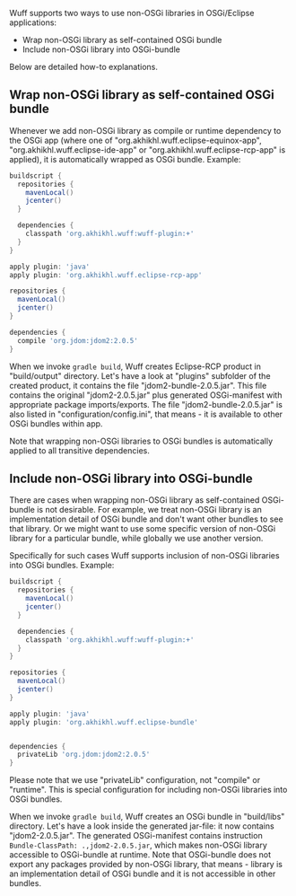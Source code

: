 Wuff supports two ways to use non-OSGi libraries in OSGi/Eclipse applications: 

- Wrap non-OSGi library as self-contained OSGi bundle
- Include non-OSGi library into OSGi-bundle

Below are detailed how-to explanations.

## Wrap non-OSGi library as self-contained OSGi bundle

Whenever we add non-OSGi library as compile or runtime dependency to the OSGi app (where one of  "org.akhikhl.wuff.eclipse-equinox-app", "org.akhikhl.wuff.eclipse-ide-app" or "org.akhikhl.wuff.eclipse-rcp-app" is applied), it is automatically wrapped as OSGi bundle. Example:

```groovy
buildscript {
  repositories {
    mavenLocal()
    jcenter()
  }

  dependencies {
    classpath 'org.akhikhl.wuff:wuff-plugin:+'
  }
}

apply plugin: 'java'
apply plugin: 'org.akhikhl.wuff.eclipse-rcp-app'

repositories {
  mavenLocal()
  jcenter()
}

dependencies {
  compile 'org.jdom:jdom2:2.0.5'
}
```

When we invoke `gradle build`, Wuff creates Eclipse-RCP product in "build/output" directory. Let's have a look at "plugins" subfolder of the created product, it contains the file "jdom2-bundle-2.0.5.jar". This file contains the original "jdom2-2.0.5.jar" plus generated OSGi-manifest with appropriate package imports/exports. The file "jdom2-bundle-2.0.5.jar" is also listed in "configuration/config.ini", that means - it is available to other OSGi bundles within app.

Note that wrapping non-OSGi libraries to OSGi bundles is automatically applied to all transitive dependencies.

## Include non-OSGi library into OSGi-bundle

There are cases when wrapping non-OSGi library as self-contained OSGi-bundle is not desirable. For example, we treat non-OSGi library is an implementation detail of OSGi bundle and don't want other bundles to see that library. Or we might want to use some specific version of non-OSGi library for a particular bundle, while globally we use another version.

Specifically for such cases Wuff supports inclusion of non-OSGi libraries into OSGi bundles. Example:

```groovy
buildscript {
  repositories {
    mavenLocal()
    jcenter()
  }

  dependencies {
    classpath 'org.akhikhl.wuff:wuff-plugin:+'
  }
}

repositories {
  mavenLocal()
  jcenter()
}

apply plugin: 'java'
apply plugin: 'org.akhikhl.wuff.eclipse-bundle'


dependencies {
  privateLib 'org.jdom:jdom2:2.0.5'
}
```

Please note that we use "privateLib" configuration, not "compile" or "runtime". This is special configuration for including non-OSGi libraries into OSGi bundles.

When we invoke `gradle build`, Wuff creates an OSGi bundle in "build/libs" directory. Let's have a look inside the generated jar-file: it now contains "jdom2-2.0.5.jar". The generated OSGi-manifest contains instruction `Bundle-ClassPath: .,jdom2-2.0.5.jar`, which makes non-OSGi library accessible to OSGi-bundle at runtime. Note that OSGi-bundle does not export any packages provided by non-OSGi library, that means - library is an implementation detail of OSGi bundle and it is not accessible in other bundles.